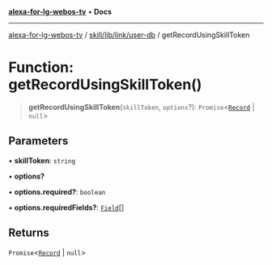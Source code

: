 [**alexa-for-lg-webos-tv**](../../../../../README.md) • **Docs**

***

[alexa-for-lg-webos-tv](../../../../../modules.md) / [skill/lib/link/user-db](../README.md) / getRecordUsingSkillToken

# Function: getRecordUsingSkillToken()

> **getRecordUsingSkillToken**(`skillToken`, `options`?): `Promise`\<[`Record`](../type-aliases/Record.md) \| `null`\>

## Parameters

• **skillToken**: `string`

• **options?**

• **options.required?**: `boolean`

• **options.requiredFields?**: [`Field`](../type-aliases/Field.md)[]

## Returns

`Promise`\<[`Record`](../type-aliases/Record.md) \| `null`\>
